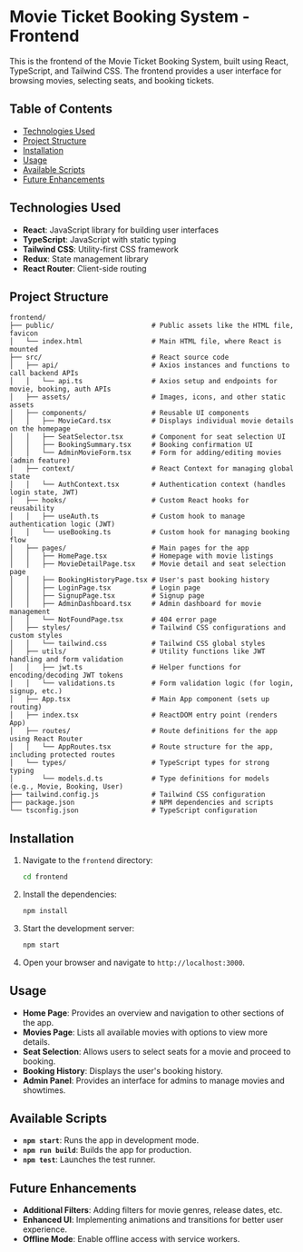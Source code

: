 # Movie Ticket Booking System - Frontend

This is the frontend of the Movie Ticket Booking System, built using React, TypeScript, and Tailwind CSS. The frontend provides a user interface for browsing movies, selecting seats, and booking tickets.

## Table of Contents
- [Technologies Used](#technologies-used)
- [Project Structure](#project-structure)
- [Installation](#installation)
- [Usage](#usage)
- [Available Scripts](#available-scripts)
- [Future Enhancements](#future-enhancements)

## Technologies Used
- **React**: JavaScript library for building user interfaces
- **TypeScript**: JavaScript with static typing
- **Tailwind CSS**: Utility-first CSS framework
- **Redux**: State management library
- **React Router**: Client-side routing

## Project Structure

```
frontend/
├── public/                        # Public assets like the HTML file, favicon
│   └── index.html                 # Main HTML file, where React is mounted
├── src/                           # React source code
│   ├── api/                       # Axios instances and functions to call backend APIs
│   │   └── api.ts                 # Axios setup and endpoints for movie, booking, auth APIs
│   ├── assets/                    # Images, icons, and other static assets
│   ├── components/                # Reusable UI components
│   │   ├── MovieCard.tsx          # Displays individual movie details on the homepage
│   │   ├── SeatSelector.tsx       # Component for seat selection UI
│   │   ├── BookingSummary.tsx     # Booking confirmation UI
│   │   └── AdminMovieForm.tsx     # Form for adding/editing movies (admin feature)
│   ├── context/                   # React Context for managing global state
│   │   └── AuthContext.tsx        # Authentication context (handles login state, JWT)
│   ├── hooks/                     # Custom React hooks for reusability
│   │   ├── useAuth.ts             # Custom hook to manage authentication logic (JWT)
│   │   └── useBooking.ts          # Custom hook for managing booking flow
│   ├── pages/                     # Main pages for the app
│   │   ├── HomePage.tsx           # Homepage with movie listings
│   │   ├── MovieDetailPage.tsx    # Movie detail and seat selection page
│   │   ├── BookingHistoryPage.tsx # User's past booking history
│   │   ├── LoginPage.tsx          # Login page
│   │   ├── SignupPage.tsx         # Signup page
│   │   ├── AdminDashboard.tsx     # Admin dashboard for movie management
│   │   └── NotFoundPage.tsx       # 404 error page
│   ├── styles/                    # Tailwind CSS configurations and custom styles
│   │   └── tailwind.css           # Tailwind CSS global styles
│   ├── utils/                     # Utility functions like JWT handling and form validation
│   │   ├── jwt.ts                 # Helper functions for encoding/decoding JWT tokens
│   │   └── validations.ts         # Form validation logic (for login, signup, etc.)
│   ├── App.tsx                    # Main App component (sets up routing)
│   ├── index.tsx                  # ReactDOM entry point (renders App)
│   ├── routes/                    # Route definitions for the app using React Router
│   │   └── AppRoutes.tsx          # Route structure for the app, including protected routes
│   └── types/                     # TypeScript types for strong typing
│       └── models.d.ts            # Type definitions for models (e.g., Movie, Booking, User)
├── tailwind.config.js             # Tailwind CSS configuration
├── package.json                   # NPM dependencies and scripts
└── tsconfig.json                  # TypeScript configuration
```


## Installation

1. Navigate to the `frontend` directory:
    ```bash
    cd frontend
    ```
2. Install the dependencies:
    ```bash
    npm install
    ```
3. Start the development server:
    ```bash
    npm start
    ```
4. Open your browser and navigate to `http://localhost:3000`.

## Usage
- **Home Page**: Provides an overview and navigation to other sections of the app.
- **Movies Page**: Lists all available movies with options to view more details.
- **Seat Selection**: Allows users to select seats for a movie and proceed to booking.
- **Booking History**: Displays the user's booking history.
- **Admin Panel**: Provides an interface for admins to manage movies and showtimes.

## Available Scripts
- **`npm start`**: Runs the app in development mode.
- **`npm run build`**: Builds the app for production.
- **`npm test`**: Launches the test runner.

## Future Enhancements
- **Additional Filters**: Adding filters for movie genres, release dates, etc.
- **Enhanced UI**: Implementing animations and transitions for better user experience.
- **Offline Mode**: Enable offline access with service workers.
